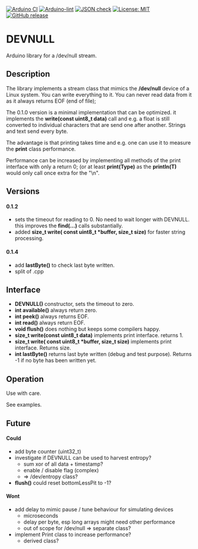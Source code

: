 
[![Arduino CI](https://github.com/RobTillaart/DEVNULL/workflows/Arduino%20CI/badge.svg)](https://github.com/marketplace/actions/arduino_ci)
[![Arduino-lint](https://github.com/RobTillaart/DEVNULL/actions/workflows/arduino-lint.yml/badge.svg)](https://github.com/RobTillaart/DEVNULL/actions/workflows/arduino-lint.yml)
[![JSON check](https://github.com/RobTillaart/DEVNULL/actions/workflows/jsoncheck.yml/badge.svg)](https://github.com/RobTillaart/DEVNULL/actions/workflows/jsoncheck.yml)
[![License: MIT](https://img.shields.io/badge/license-MIT-green.svg)](https://github.com/RobTillaart/DEVNULL/blob/master/LICENSE)
[![GitHub release](https://img.shields.io/github/release/RobTillaart/DEVNULL.svg?maxAge=3600)](https://github.com/RobTillaart/DEVNULL/releases)


# DEVNULL

Arduino library for a /dev/null stream.


## Description

The library implements a stream class that mimics the **/dev/null**
device of a Linux system. You can write everything to it. 
You can never read data from it as it always returns EOF (end of file);

The 0.1.0 version is a minimal implementation that can be optimized.
it implements the **write(const uint8_t data)** call and e.g. a float is still
converted to individual characters that are send one after another.
Strings and text send every byte.

The advantage is that printing takes time and e.g. one can use it to measure 
the **print** class performance.

Performance can be increased by implementing all methods of the print interface
with only a return 0; (or at least **print(Type)** as the **println(T)** would only 
call once extra for the "\n".


## Versions

#### 0.1.2

- sets the timeout for reading to 0. No need to wait longer with DEVNULL.
  this improves the **find(...)** calls substantially.
- added **size_t write( const uint8_t \*buffer, size_t size)** for faster string processing.

#### 0.1.4

- add **lastByte()** to check last byte written.
- split of .cpp

## Interface

- **DEVNULL()** constructor, sets the timeout to zero.
- **int available()** always return zero.
- **int peek()** always returns EOF.
- **int read()** always return EOF.
- **void flush()** does nothing but keeps some compilers happy.
- **size_t write(const uint8_t data)** implements print interface. returns 1.
- **size_t write( const uint8_t \*buffer, size_t size)** implements print interface.
Returns size.
- **int lastByte()** returns last byte written (debug and test purpose).
Returns -1 if no byte has been written yet.


## Operation

Use with care.

See examples.


## Future

#### Could

- add byte counter (uint32_t)
- investigate if DEVNULL can be used to harvest entropy?
  - sum xor of all data + timestamp?
  - enable / disable flag (complex)
  - => /dev/entropy class?
- **flush()** could reset bottomLessPit to -1?


#### Wont

- add delay to mimic pause / tune behaviour for simulating devices
  - microseconds
  - delay per byte, esp long arrays might need other performance
  - out of scope for /dev/null => separate class?
- implement Print class to increase performance?
  - derived class?

